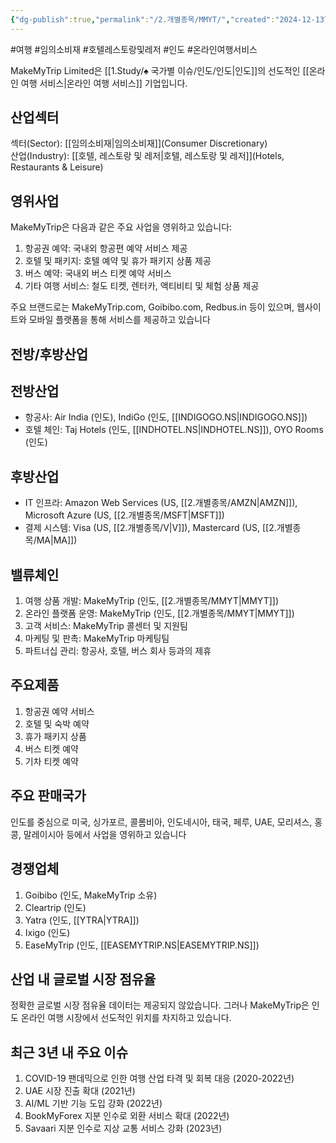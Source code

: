 ```yaml
---
{"dg-publish":true,"permalink":"/2.개별종목/MMYT/","created":"2024-12-13T22:02:44.409+09:00","updated":"2025-06-03T20:06:00.128+09:00"}
---
```


#여행 #임의소비재 #호텔레스토랑및레저 #인도 #온라인여행서비스

MakeMyTrip Limited은 [[1.Study/♠ 국가별 이슈/인도/인도\|인도]]의 선도적인 [[온라인 여행 서비스\|온라인 여행 서비스]] 기업입니다.

## 산업섹터

섹터(Sector): [[임의소비재\|임의소비재]](Consumer Discretionary)  
산업(Industry): [[호텔, 레스토랑 및 레저\|호텔, 레스토랑 및 레저]](Hotels, Restaurants & Leisure)

## 영위사업

MakeMyTrip은 다음과 같은 주요 사업을 영위하고 있습니다:

1. 항공권 예약: 국내외 항공편 예약 서비스 제공
2. 호텔 및 패키지: 호텔 예약 및 휴가 패키지 상품 제공
3. 버스 예약: 국내외 버스 티켓 예약 서비스
4. 기타 여행 서비스: 철도 티켓, 렌터카, 액티비티 및 체험 상품 제공

주요 브랜드로는 MakeMyTrip.com, Goibibo.com, Redbus.in 등이 있으며, 웹사이트와 모바일 플랫폼을 통해 서비스를 제공하고 있습니다

## 전방/후방산업

## 전방산업

- 항공사: Air India (인도), IndiGo (인도, [[INDIGOGO.NS\|INDIGOGO.NS]])
- 호텔 체인: Taj Hotels (인도, [[INDHOTEL.NS\|INDHOTEL.NS]]), OYO Rooms (인도)

## 후방산업

- IT 인프라: Amazon Web Services (US, [[2.개별종목/AMZN\|AMZN]]), Microsoft Azure (US, [[2.개별종목/MSFT\|MSFT]])
- 결제 시스템: Visa (US, [[2.개별종목/V\|V]]), Mastercard (US, [[2.개별종목/MA\|MA]])

## 밸류체인

1. 여행 상품 개발: MakeMyTrip (인도, [[2.개별종목/MMYT\|MMYT]])
2. 온라인 플랫폼 운영: MakeMyTrip (인도, [[2.개별종목/MMYT\|MMYT]])
3. 고객 서비스: MakeMyTrip 콜센터 및 지원팀
4. 마케팅 및 판촉: MakeMyTrip 마케팅팀
5. 파트너십 관리: 항공사, 호텔, 버스 회사 등과의 제휴

## 주요제품

1. 항공권 예약 서비스
2. 호텔 및 숙박 예약
3. 휴가 패키지 상품
4. 버스 티켓 예약
5. 기차 티켓 예약

## 주요 판매국가

인도를 중심으로 미국, 싱가포르, 콜롬비아, 인도네시아, 태국, 페루, UAE, 모리셔스, 홍콩, 말레이시아 등에서 사업을 영위하고 있습니다

## 경쟁업체

1. Goibibo (인도, MakeMyTrip 소유)
2. Cleartrip (인도)
3. Yatra (인도, [[YTRA\|YTRA]])
4. Ixigo (인도)
5. EaseMyTrip (인도, [[EASEMYTRIP.NS\|EASEMYTRIP.NS]])

## 산업 내 글로벌 시장 점유율

정확한 글로벌 시장 점유율 데이터는 제공되지 않았습니다. 그러나 MakeMyTrip은 인도 온라인 여행 시장에서 선도적인 위치를 차지하고 있습니다.

## 최근 3년 내 주요 이슈

1. COVID-19 팬데믹으로 인한 여행 산업 타격 및 회복 대응 (2020-2022년)
2. UAE 시장 진출 확대 (2021년)
3. AI/ML 기반 기능 도입 강화 (2022년)
4. BookMyForex 지분 인수로 외환 서비스 확대 (2022년)
5. Savaari 지분 인수로 지상 교통 서비스 강화 (2023년)